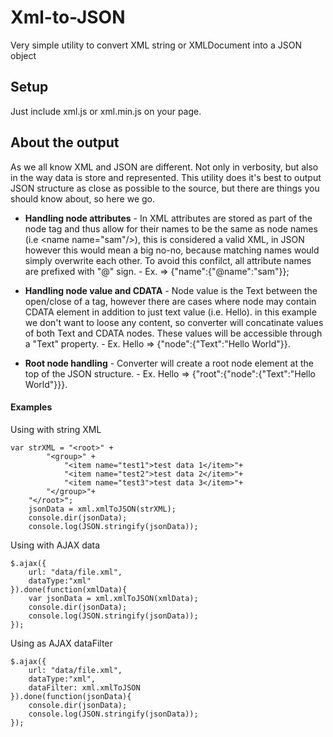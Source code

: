 Xml-to-JSON
===========

Very simple utility to convert XML string or XMLDocument into a JSON object

Setup
---
Just include xml.js or xml.min.js on your page.

About the output
---
As we all know XML and JSON are different. Not only in verbosity, but also in the way data is store and represented. This utility does it's best to output JSON structure as close as possible to the source, but there are things you should know about, so here we go.

* **Handling node attributes** - In XML attributes are stored as part of the node tag and thus allow for their names to be the same as node names (i.e \<name name="sam"/\>), this is considered a valid XML, in JSON however this would mean a big no-no, because matching names would simply overwrite each other. To avoid this confilct, all attribute names are prefixed with "@" sign. - Ex.  <name name="sam"/> => {"name":{"@name":"sam"}};

* **Handling node value and CDATA** - Node value is the Text between the open/close of a tag, however there are cases where node may contain CDATA element in addition to just text value (i.e. <node>Hello<![CDATA[ World]]></node>). in this example we don't want to loose any content, so converter will concatinate values of both Text and CDATA nodes. These values will be accessible through a "Text" property. - Ex. <node>Hello<![CDATA[ World]]></node> => {"node":{"Text":"Hello World"}}.

* **Root node handling** - Converter will create a root node element at the top of the JSON structure. - Ex. <root><node>Hello<![CDATA[ World]]></node></root> => {"root":{"node":{"Text":"Hello World"}}}.

#### Examples
Using with string XML

	var strXML = "<root>" +
			"<group>" +
				"<item name="test1">test data 1</item>"+
				"<item name="test2">test data 2</item>"+
				"<item name="test3">test data 3</item>"+
			"</group>"+
		"</root>";
		jsonData = xml.xmlToJSON(strXML);
		console.dir(jsonData);
		console.log(JSON.stringify(jsonData));

Using with AJAX data

	$.ajax({
		url: "data/file.xml",
		dataType:"xml"
	}).done(function(xmlData){
		var jsonData = xml.xmlToJSON(xmlData);
		console.dir(jsonData);
		console.log(JSON.stringify(jsonData));
	});

Using as AJAX dataFilter

	$.ajax({
		url: "data/file.xml",
		dataType:"xml",
		dataFilter: xml.xmlToJSON
	}).done(function(jsonData){
		console.dir(jsonData);
		console.log(JSON.stringify(jsonData));
	});